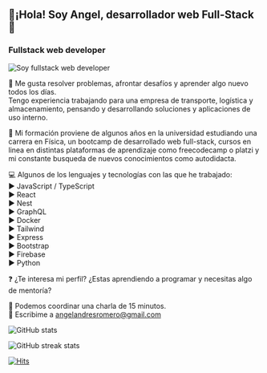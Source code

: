 ## 🙋¡Hola! Soy Angel, desarrollador web Full-Stack 🚀  
### Fullstack web developer
![Soy fullstack web developer](https://imgur.com/WCfq84y.png)


💙 Me gusta resolver problemas, afrontar desafíos y aprender algo nuevo todos los días.  
Tengo experiencia trabajando para una empresa de transporte, logística y almacenamiento, pensando y desarrollando soluciones y aplicaciones de uso interno.  

 📖 Mi formación proviene de algunos años en la universidad estudiando una carrera en Física, un bootcamp de desarrollado web full-stack, cursos en linea en distintas plataformas de aprendizaje como freecodecamp o platzi y mi constante busqueda de nuevos conocimientos como autodidacta.  

💻 Algunos de los lenguajes y tecnologías con las que he trabajado:  
▶ JavaScript / TypeScript  
▶ React  
▶ Nest  
▶ GraphQL  
▶ Docker  
▶ Tailwind  
▶ Express  
▶ Bootstrap  
▶ Firebase  
▶ Python  

❓ ¿Te interesa mi perfil? ¿Estas aprendiendo a programar y necesitas algo de mentoría? 

📅 Podemos coordinar una charla de 15 minutos.  
📨 Escribime a angelandresromero@gmail.com  



![GitHub stats](https://github-readme-stats.vercel.app/api?username=AngelARVM&show_icons=true&count_private=true)  

![GitHub streak stats](https://github-readme-streak-stats.herokuapp.com/?user=AngelARVM)  

[![Hits](https://hits.seeyoufarm.com/api/count/incr/badge.svg?url=https%3A%2F%2Fgithub.com%2FAngelARVM%2Fhit-counter&count_bg=%23FF0019&title_bg=%23555555&icon=&icon_color=%23FFFFFF&title=Vistas&edge_flat=false)](https://hits.seeyoufarm.com)
